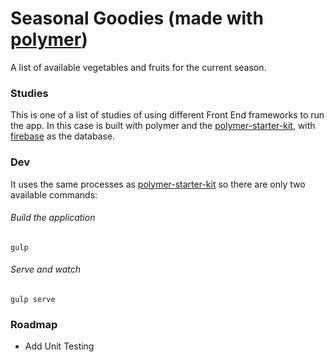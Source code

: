 # Seasonal Goodies (made with [polymer](https://www.polymer-project.org/))

A list of available vegetables and fruits for the current season.

### Studies
This is one of a list of studies of using different Front End frameworks to run the app.
In this case is built with polymer and the [polymer-starter-kit](https://github.com/PolymerElements/polymer-starter-kit), with [firebase](https://www.firebase.com/) as the database.

### Dev
It uses the same processes as [polymer-starter-kit](https://www.polymer-project.org/1.0/docs/start/psk/set-up.html#build-and-serve) so there are only two available commands:

###### Build the application
`gulp`

###### Serve and watch
`gulp serve`

### Roadmap
* Add Unit Testing
